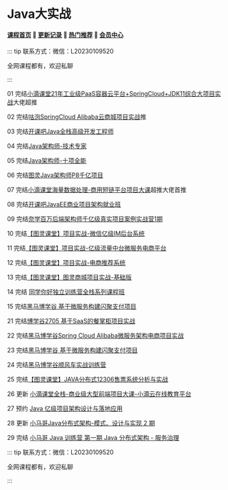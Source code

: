 # Java大实战

#### [**课程首页**](../../README.md) 💖 [**更新记录**](./gxjl-2023.md) 💖 [**热门推荐**](./rmtj.md) 💖 [**会员中心**](./vip.md)

::: tip
联系方式：微信：L20230109520

全网课程都有，欢迎私聊

 

:::

01 完结[小滴课堂21年工业级PaaS容器云平台+SpringCloud+JDK11综合大项目实战](https://xdclass.net/#/coursedetail?video_id=62)大佬超推

02 完结[咕泡SpringCloud Alibaba云商城项目实战](https://ke.gupaoedu.cn/course/detail/1015)推

03 完结[开课吧Java全栈高级开发工程师](https://www.kaikeba.com/course/vip/579)

04 完结[Java架构师-技术专家](https://class.imooc.com/javaarchitect#Anchor)

05 完结[Java架构师-十项全能](https://class.imooc.com/sale/javaalmighty)

06 完结[图灵Java架构师P8千亿项目](https://ke.qq.com/course/231516#term_id=103589235)

07 完结[小滴课堂海量数据处理-商用短链平台项目大课](https://xdclass.net/#/coursedetail?video_id=71)超推大佬首推

08 完结[开课吧JavaEE商业项目架构就业班](https://www.kaikeba.com/course/vip/297)

09 完结[奈学百万后端架构师千亿级真实项目案例实战营1期](https://e.naixuejiaoyu.com/detail/term_6199f566e5e17_2APHdJ/25)

10 完结[【图灵课堂】项目实战-微信亿级IM后台系统](https://vip.tulingxueyuan.cn/detail/p_6183c805e4b0c005c98e7dd0/6)

11 完结[【图灵课堂】项目实战-亿级流量中台微服务电商平台](https://vip.tulingxueyuan.cn/detail/p_6183c776e4b0bab3cb79952a/6)

12 完结[【图灵课堂】项目实战-电商推荐系统](https://vip.tulingxueyuan.cn/detail/p_6183c7b2e4b07ededa9b9021/6)

13 完结[【图灵课堂】图灵商城项目实战-基础版](https://vip.tulingxueyuan.cn/detail/p_6183c7b2e4b07ededa9b9021/6)

14 完结 [同学你好独立训练营全栈系列课程班](https://ke.qq.com/course/5295656)

15 完结[黑马博学谷 基于微服务构建闪聚支付项目](https://www.boxuegu.com/promote/detail-2249.html)

21 完结[博学谷2705 基于SaaS的餐掌柜项目实战](https://www.boxuegu.com/course/detail-2705.html)

22 完结[黑马博学谷Spring Cloud Alibaba微服务架构电商项目实战](https://www.boxuegu.com/promote/detail-2870.html)

23 完结[黑马博学谷 基于微服务构建闪聚支付项目](https://www.boxuegu.com/promote/detail-2249.html)

24 完结[黑马博学谷顺风车实战训练营](https://www.boxuegu.com/promote/outline-4334.html)

25 完结[【图灵课堂】JAVA分布式12306售票系统分析与实战](https://vip.tulingxueyuan.cn/detail/p_62bc34dce4b00a4f371fef40/6)

26 更新 [小滴课堂全栈-商业级大型前端项目大课-小滴云在线教育平台](https://xdclass.net/videoDetailsPage?id=84)

27 预约 [Java 亿级项目架构设计与落地应用](https://class.imooc.com/sale/project)

28 更新 [小马哥Java分布式架构-模式、设计与实现 2 期](https://apprnzlvz344455.h5.xiaoeknow.com/v1/goods/goods_detail/course_2JiKduWEsSYabs5nn21IcpIm2YQ)

29 完结 [小马哥 Java 训练营 第一期 Java 分布式架构 - 服务治理](https://mztp.yuque.com/docs/share/3b9d972e-8620-4209-83d6-d9186123f4ee)

::: tip
联系方式：微信：L20230109520

全网课程都有，欢迎私聊

 

:::